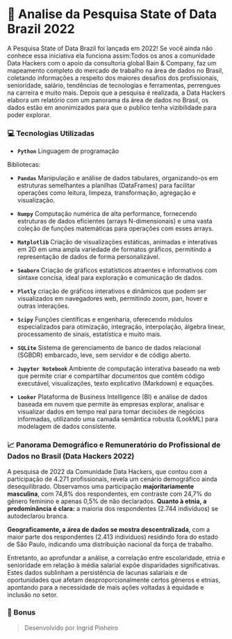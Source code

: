 # :mag_right: Analise da Pesquisa State of Data Brazil 2022

A Pesquisa State of Data Brazil foi lançada em 2022! Se você ainda não conhece essa iniciativa ela funciona assim:Todos os anos a comunidade Data Hackers com o apoio da consultoria global Bain & Company, faz um mapeamento completo do mercado de trabalho na área de dados no Brasil, coletando informações a respeito dos maiores desafios dos profissionais, senioridade, salário, tendências de tecnologias e ferramentas, perrengues na carreira e muito mais. Depois que a pesquisa é realizada, a Data Hackers elabora um relatório com um panorama da área de dados no Brasil, os dados estão em anonimizados para que o publico tenha vizibilidade para poder explorar.


### 💻 Tecnologias Utilizadas
- **`Python`** Linguagem de programação

Bibliotecas:
  - **`Pandas`** Manipulação e análise de dados tabulares, organizando-os em estruturas semelhantes a planilhas (DataFrames) para facilitar operações como leitura, limpeza, transformação, agregação e visualização.
  - **`Numpy`** Computação numérica de alta performance, fornecendo estruturas de dados eficientes (arrays N-dimensionais) e uma vasta coleção de funções matemáticas para operações com esses arrays.
  - **`Matplotlib`** Criação de visualizações estáticas, animadas e interativas em 2D em uma ampla variedade de formatos gráficos, permitindo a representação de dados de forma personalizável.
  - **`Seaborn`** Criação de gráficos estatísticos atraentes e informativos com sintaxe concisa, ideal para exploração e comunicação de dados.
  - **`Plotly`** criação de gráficos interativos e dinâmicos que podem ser visualizados em navegadores web, permitindo zoom, pan, hover e outras interações.
  - **`Scipy`** Funções científicas e engenharia, oferecendo módulos especializados para otimização, integração, interpolação, álgebra linear, processamento de sinais, estatística e muito mais.

  - **`SQLite`** Sistema de gerenciamento de banco de dados relacional (SGBDR) embarcado, leve, sem servidor e de código aberto.

  - **`Jupyter Notebook`** Ambiente de computação interativa baseado na web que permite criar e compartilhar documentos que contêm código executável, visualizações, texto explicativo (Markdown) e equações.
 
  - **`Looker`** Plataforma de Business Intelligence (BI) e análise de dados baseada em nuvem que permite às empresas explorar, analisar e visualizar dados em tempo real para tomar decisões de negócios informadas, utilizando uma camada semântica robusta (LookML) para modelagem de dados consistente.

### :chart_with_upwards_trend: Panorama Demográfico e Remuneratório do Profissional de Dados no Brasil (Data Hackers 2022)

A pesquisa de 2022 da Comunidade Data Hackers, que contou com a participação de 4.271 profissionais, revela um cenário demográfico ainda desequilibrado. Observamos uma participação **majoritariamente masculina**, com 74,8% dos respondentes, em contraste com 24,7% do gênero feminino e apenas 0,5% de não declarados. **Quanto à etnia, a predominância é clara:** a maioria dos respondentes (2.744 indivíduos) se autodeclarou branca.

**Geograficamente, a área de dados se mostra descentralizada**, com a maior parte dos respondentes (2.413 indivíduos) residindo fora do estado de São Paulo, indicando uma distribuição nacional da força de trabalho.

Entretanto, ao aprofundar a análise, a correlação entre escolaridade, etnia e senioridade em relação à média salarial expõe disparidades significativas. Estes dados sublinham a persistência de lacunas salariais e de oportunidades que afetam desproporcionalmente certos gêneros e etnias, apontando para a necessidade de mais ações voltadas à equidade e inclusão no setor.

### :star2: Bonus
> Desenvolvido por Ingrid Pinheiro

